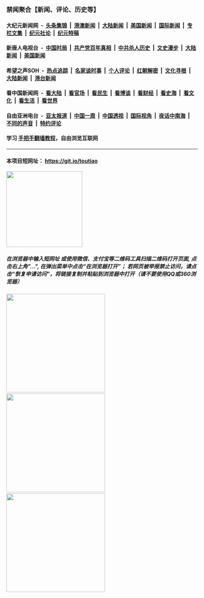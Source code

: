 ### 禁闻聚合【新闻、评论、历史等】

#### 大纪元新闻网 &nbsp;-&nbsp; [头条集锦](indexes/E头条集锦.md?t=03060003) &nbsp;|&nbsp; [港澳新闻](indexes/E港澳新闻.md?t=03060003)  &nbsp;|&nbsp; [大陆新闻](indexes/E大陆新闻.md?t=03060003) &nbsp;|&nbsp; [美国新闻](indexes/E美国新闻.md?t=03060003) &nbsp;|&nbsp; [国际新闻](indexes/E国际新闻.md?t=03060003) &nbsp;|&nbsp; [专栏文集](indexes/E专栏文集.md?t=03060003) &nbsp;|&nbsp; [纪元社论](indexes/E纪元社论.md?t=03060003) &nbsp;|&nbsp; [纪元特稿](indexes/E纪元特稿.md?t=03060003) 

#### 新唐人电视台 &nbsp;-&nbsp; [中国时局](indexes/N中国时局.md?t=03060003) &nbsp;|&nbsp; [共产党百年真相](indexes/N共产党百年真相.md?t=03060003) &nbsp;|&nbsp; [中共杀人历史](indexes/N中共杀人历史.md?t=03060003) &nbsp;|&nbsp; [文史漫步](indexes/N文史漫步.md?t=03060003) &nbsp;|&nbsp; [大陆新闻](indexes/N大陆新闻.md?t=03060003) &nbsp;|&nbsp; [美国新闻](indexes/N美国新闻.md?t=03060003)

#### 希望之声SOH &nbsp;-&nbsp; [热点追踪](indexes/H热点追踪.md?t=03060003) &nbsp;|&nbsp; [名家谈时事](indexes/H名家谈时事.md?t=03060003) &nbsp;|&nbsp; [个人评论](indexes/H个人评论.md?t=03060003)  &nbsp;|&nbsp; [红朝解密](indexes/H红朝解密.md?t=03060003) &nbsp;|&nbsp; [文化寻根](indexes/H文化寻根.md?t=03060003) &nbsp;|&nbsp; [大陆新闻](indexes/H大陆新闻.md?t=03060003) &nbsp;|&nbsp; [港台新闻](indexes/H港台新闻.md?t=03060003)

#### 看中国新闻网 &nbsp;-&nbsp; [看大陆](indexes/S看大陆.md?t=03060003) &nbsp;|&nbsp; [看官场](indexes/S看官场.md?t=03060003) &nbsp;|&nbsp; [看民生](indexes/S看民生.md?t=03060003)  &nbsp;|&nbsp; [看博谈](indexes/S看博谈.md?t=03060003) &nbsp;|&nbsp; [看财经](indexes/S看财经.md?t=03060003) &nbsp;|&nbsp; [看史海](indexes/S看史海.md?t=03060003) &nbsp;|&nbsp; [看文化](indexes/S看文化.md?t=03060003) &nbsp;|&nbsp; [看生活](indexes/S看生活.md?t=03060003) &nbsp;|&nbsp; [看世界](indexes/S看世界.md?t=03060003)

#### 自由亚洲电台 &nbsp;-&nbsp; [亚太报道](indexes/R亚太报道.md?t=03060003) &nbsp;|&nbsp; [中国一周](indexes/R中国一周.md?t=03060003) &nbsp;|&nbsp; [中国透视](indexes/R中国透视.md?t=03060003)  &nbsp;|&nbsp; [国际视角](indexes/R国际视角.md?t=03060003) &nbsp;|&nbsp; [夜话中南海](indexes/R夜话中南海.md?t=03060003) &nbsp;|&nbsp; [不同的声音](indexes/R不同的声音.md?t=03060003) &nbsp;|&nbsp; [特约评论](indexes/R特约评论.md?t=03060003)

#### 学习 [手把手翻墙教程](https://github.com/gfw-breaker/guides/wiki)，自由浏览互联网

----

#### 本项目短网址： https://git.io/toutiao
<img src="https://raw.githubusercontent.com/gfw-breaker/banned-news/master/scripts/img/qr.png" width="200px"/>  

##### 在浏览器中输入短网址 或使用微信、支付宝等二维码工具扫描二维码打开页面, 点击右上角"...", 在弹出菜单中点击“在浏览器打开”； 若网页被举报禁止访问，请点击“恢复申请访问”，将链接复制并粘贴到浏览器中打开（请不要使用QQ或360浏览器）

<img src="https://raw.githubusercontent.com/gfw-breaker/banned-news/master/scripts/img/1.png" width="260px"/> &nbsp; <img src="https://raw.githubusercontent.com/gfw-breaker/banned-news/master/scripts/img/2.png" width="260px"/> &nbsp; <img src="https://raw.githubusercontent.com/gfw-breaker/banned-news/master/scripts/img/3.png" width="260px"/>

